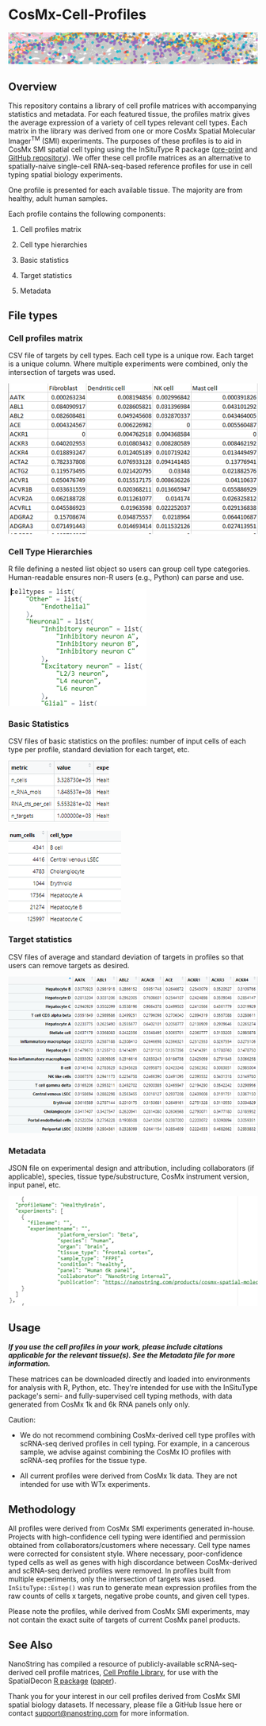 # CosMx-Cell-Profiles

![](./imgs/xy_cells.png)

## Overview

This repository contains a library of cell profile matrices with accompanying statistics and metadata. For each featured tissue, the profiles matrix gives the average expression of a variety of cell types relevant cell types. Each matrix in the library was derived from one or more CosMx Spatial Molecular Imager<sup>TM</sup> (SMI) experiments. The purposes of these profiles is to aid in CosMx SMI spatial cell typing using the InSituType R package ([pre-print](https://www.biorxiv.org/content/10.1101/2022.10.19.512902v1) and [GitHub repository](https://github.com/Nanostring-Biostats/InSituType)). We offer these cell profile matrices as an alternative to spatially-naive single-cell RNA-seq-based reference profiles for use in cell typing spatial biology experiments.

One profile is presented for each available tissue. The majority are from healthy, adult human samples.

Each profile contains the following components:

1. Cell profiles matrix

2. Cell type hierarchies

3. Basic statistics

4. Target statistics

5. Metadata

## File types



### Cell profiles matrix

CSV file of targets by cell types. Each cell type is a unique row. Each target is a unique column. Where multiple experiments were combined, only the intersection of targets was used.

![](./imgs/cell_profiles.png)


### Cell Type Hierarchies

R file defining a nested list object so users can group cell type categories. Human-readable ensures non-R users (e.g., Python) can parse and use.

![](./imgs/cell_type_hierarchy.png)

### Basic Statistics

CSV files of basic statistics on the profiles: number of input cells of each type per profile, standard deviation for each target, etc.

![](./imgs/basic_stats.png)



![](./imgs/cell_counts.png)

### Target statistics

CSV files of average and standard deviation of targets in profiles so that users can remove targets as desired.

![](./imgs/cell_stdevs.png)

### Metadata

JSON file on experimental design and attribution, including collaborators (if applicable), species, tissue type/substructure, CosMx instrument version, input panel, etc.

![](./imgs/metadata.png)



## Usage

***If you use the cell profiles in your work, please include citations applicable for the relevant tissue(s). See the Metadata file for more information.***

These matrices can be downloaded directly and loaded into environments for analysis with R, Python, etc. They're intended for use with the InSituType package's semi- and fully-supervised cell typing  methods, with data generated from CosMx 1k and 6k RNA panels only only.

Caution:

* We do not recommend combining CosMx-derived cell type profiles with scRNA-seq derived profiles in cell typing. For example, in a cancerous sample, we advise against combining the CosMx IO profiles with scRNA-seq profiles for the tissue type.

* All current profiles were derived from CosMx 1k data. They are not intended for use with WTx experiments.

## Methodology

All profiles were derived from CosMx SMI experiments generated in-house. Projects with high-confidence cell typing were identified and permission obtained from collaborators/customers where necessary. Cell type names were corrected for consistent style. Where necessary, poor-confidence typed cells as well as genes with high discordance between CosMx-derived and scRNA-seq derived profiles were removed. In profiles built from multiple experiments, only the intersection of targets was used. `InSituType::Estep()` was run to generate mean expression profiles from the raw counts of cells x targets, negative probe counts, and given cell types. 


Please note the profiles, while derived from CosMx SMI experiments, may not contain the exact suite of targets of current CosMx panel products. 



## See Also

NanoString has compiled a resource of publicly-available scRNA-seq-derived cell profile matrices, [Cell Profile Library](https://github.com/Nanostring-Biostats/CellProfileLibrary), for use with the SpatialDecon [R package](https://bioconductor.org/packages/release/bioc/html/SpatialDecon.html) ([paper](https://www.nature.com/articles/s41467-022-28020-5)).

Thank you for your interest in our cell profiles derived from CosMx SMI spatial biology datasets. If necessary, please file a GitHub Issue here or contact support@nanostring.com for more information.
